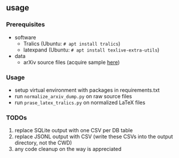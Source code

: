 ## usage

### Prerequisites
* software
    * Tralics (Ubuntu: `# apt install tralics`)
    * latexpand (Ubuntu: `# apt install texlive-extra-utils`)
* data
    * arXiv source files (acquire sample [here](https://bwsyncandshare.kit.edu/s/Yp9tE6YgitpXfQ8))

### Usage
* setup virtual environment with packages in requirements.txt
* run `normalize_arxiv_dump.py` on raw source files
* run `prase_latex_tralics.py` on normalized LaTeX files

### TODOs
1. replace SQLite output with one CSV per DB table
2. replace JSONL output with CSV (write these CSVs into the output directory, not the CWD)
3. any code cleanup on the way is appreciated
